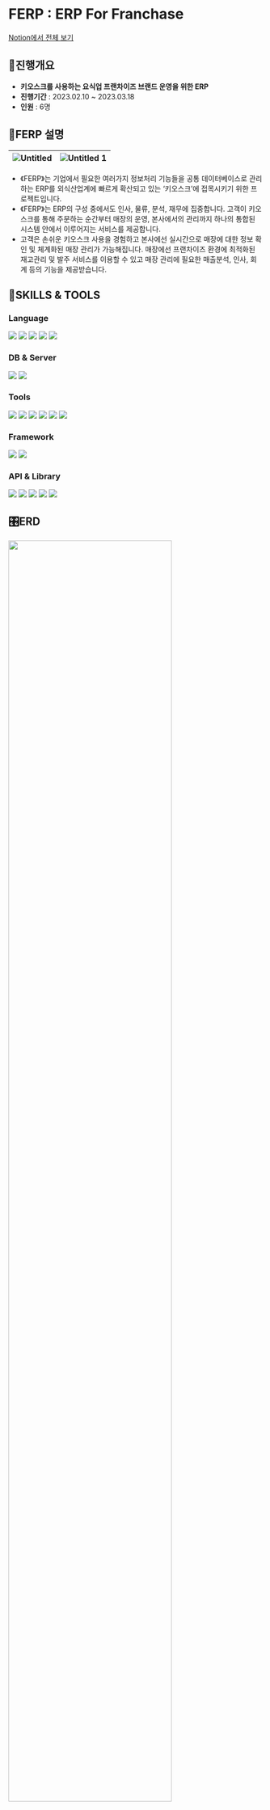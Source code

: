 # FERP : ERP For Franchase

[Notion에서 전체 보기](https://cerulean-plastic-e02.notion.site/FERP-ERP-For-Franchase-9653790bad9d4cf5bc9cff2f7c90de5d)

## 📢진행개요

- **키오스크를 사용하는 요식업 프랜차이즈 브랜드 운영을 위한 ERP**
- **진행기간** : 2023.02.10 ~ 2023.03.18
- **인원** : 6명

## 📠FERP 설명

|![Untitled](https://user-images.githubusercontent.com/112458754/232328673-902d1980-beab-42d7-9f02-767387700ede.png)|![Untitled 1](https://user-images.githubusercontent.com/112458754/232328603-46f9e991-0aef-487a-9f21-f85f3915771b.png)|
|---|---|


- 《FERP》는 기업에서 필요한 여러가지 정보처리 기능들을 공통 데이터베이스로 관리하는 ERP를 외식산업계에 빠르게 확산되고 있는 ‘키오스크’에 접목시키기 위한 프로젝트입니다.
- 《FERP》는 ERP의 구성 중에서도 인사, 물류, 분석, 재무에 집중합니다. 고객이 키오스크를 통해 주문하는 순간부터 매장의 운영, 본사에서의 관리까지 하나의 통합된 시스템 안에서 이루어지는 서비스를 제공합니다. 
- 고객은 손쉬운 키오스크 사용을 경험하고 본사에선 실시간으로 매장에 대한 정보 확인 및 체계화된 매장 관리가 가능해집니다. 매장에선 프랜차이즈 환경에 최적화된 재고관리 및 발주 서비스를 이용할 수 있고 매장 관리에 필요한 매출분석, 인사, 회계 등의 기능을 제공받습니다.

## 🔧SKILLS & TOOLS

### Language

<img src="https://img.shields.io/badge/java 15.0-007396?style=for-the-badge&logo=java&logoColor=white"> <img src="https://img.shields.io/badge/JSP 2.3-000000?style=for-the-badge&logo=java&logoColor=white"> <img src="https://img.shields.io/badge/HTML 5-E34F26?style=for-the-badge&logo=html5&logoColor=white"> <img src="https://img.shields.io/badge/css3-1572B6?style=for-the-badge&logo=css3&logoColor=white"> <img src="https://img.shields.io/badge/JavaScript 1.7-F7DF1E?style=for-the-badge&logo=javascript&logoColor=white">

### DB & Server 
<img src="https://img.shields.io/badge/oracle 11g-F80000?style=for-the-badge&logo=Oracle&logoColor=white"> <img src="https://img.shields.io/badge/-   APACHETOMCAT 9.0-F8DC75?style=for-the-badge&logo=apachetomcat&logoColor=white">

### Tools 

<img  src="https://img.shields.io/badge/eclipse ide-2C2255?style=for-the-badge&logo=eclipseide&logoColor=white"> <img  src="https://img.shields.io/badge/DBEAVER 23.0.0-97816F?style=for-the-badge&logo=&logoColor=white"> <img  src="https://img.shields.io/badge/github-181717?style=for-the-badge&logo=github&logoColor=white"> <img  src="https://img.shields.io/badge/git-F05032?style=for-the-badge&logo=git&logoColor=white"> <img  src="https://img.shields.io/badge/ERD Cloud-3D3F77?style=for-the-badge&logo=&logoColor=white"> <img  src="https://img.shields.io/badge/notion-000000?style=for-the-badge&logo=notion&logoColor=white">

### Framework

<img src="https://img.shields.io/badge/spring-6DB33F?style=for-the-badge&logo=spring&logoColor=white"> <img src="https://img.shields.io/badge/myBatis-4D3E3F?style=for-the-badge&logo=&logoColor=white">

### API & Library 

<img  src="https://img.shields.io/badge/AJAX-518ABC?style=for-the-badge&logo=&logoColor=white"> <img  src="https://img.shields.io/badge/Fetch-F5C342?style=for-the-badge&logo=&logoColor=white"> <img  src="https://img.shields.io/badge/Full Calendar-212329?style=for-the-badge&logo=&logoColor=white"> <img  src="https://img.shields.io/badge/jquery 3.6.0-0769AD?style=for-the-badge&logo=jquery&logoColor=white"> <img  src="https://img.shields.io/badge/chart.js-FF6384?style=for-the-badge&logo=chart.js&logoColor=white"> 

## 🎛️ERD
<img src="https://user-images.githubusercontent.com/112458754/232328712-dcbd35e2-0924-4a1a-bf70-c4a284b1eca7.png" width="80%">



# 주요기능

## 🏡DASHBOARD
<table>
<tr><td width="50%">
<img src="https://cerulean-plastic-e02.notion.site/image/https%3A%2F%2Fs3-us-west-2.amazonaws.com%2Fsecure.notion-static.com%2Fb2656737-8670-479d-bc5b-e840b445ee73%2FUntitled.png?id=5b921025-fb73-4348-8c28-db23a272b215&table=block&spaceId=5f95482e-bab9-40f2-9c09-3914e2c1cca0&width=1420&userId=&cache=v2"></td><td>
<img src="https://cerulean-plastic-e02.notion.site/image/https%3A%2F%2Fs3-us-west-2.amazonaws.com%2Fsecure.notion-static.com%2Fd2e67389-7e6d-4974-84ed-4c53919c4cb0%2FUntitled.png?id=091f42f3-6cfc-4a6d-b2de-9cadd9cc6441&table=block&spaceId=5f95482e-bab9-40f2-9c09-3914e2c1cca0&width=580&userId=&cache=v2"></td></tr>
</table>

- 로그인 후 Dashboard에서 중요정보 확인
- 필수공지 팝업
- 영업 시간, 공지·문의, 채팅, 매출 통계 조회, 판매 메뉴 등

## 🤖키오스크
<table>
<tr><td width="50%">
<img src="https://cerulean-plastic-e02.notion.site/image/https%3A%2F%2Fs3-us-west-2.amazonaws.com%2Fsecure.notion-static.com%2Fc58052d5-d288-4a79-96e4-ae52c4eb1b3f%2F%25E1%2584%2589%25E1%2585%25B3%25E1%2584%258F%25E1%2585%25B3%25E1%2584%2585%25E1%2585%25B5%25E1%2586%25AB%25E1%2584%2589%25E1%2585%25A3%25E1%2586%25BA_2023-04-14_%25E1%2584%258B%25E1%2585%25A9%25E1%2584%2592%25E1%2585%25AE_2.52.50.png?id=ffde7818-1893-48f0-a90e-b351b6d1127f&table=block&spaceId=5f95482e-bab9-40f2-9c09-3914e2c1cca0&width=1370&userId=&cache=v2"></td><td>
<img src="https://cerulean-plastic-e02.notion.site/image/https%3A%2F%2Fs3-us-west-2.amazonaws.com%2Fsecure.notion-static.com%2F5778c6f5-f8ef-47ab-8afc-4c7849561f66%2F%25E1%2584%2589%25E1%2585%25B3%25E1%2584%258F%25E1%2585%25B3%25E1%2584%2585%25E1%2585%25B5%25E1%2586%25AB%25E1%2584%2589%25E1%2585%25A3%25E1%2586%25BA_2023-04-14_%25E1%2584%258B%25E1%2585%25A9%25E1%2584%2592%25E1%2585%25AE_2.53.27.png?id=15b106d1-3ea2-438b-a56d-7779d5c5bbe7&table=block&spaceId=5f95482e-bab9-40f2-9c09-3914e2c1cca0&width=1370&userId=&cache=v2"></td></tr>
</table>
- 매장에서 판매할 메뉴 선택
- 고객이 키오스크로 메뉴 선택 및 결제
- 주문서 화면과 호출화면

## 💰재무관리
<table>
<tr><td width="50%">
<img src="https://user-images.githubusercontent.com/112458754/232982190-21086a2d-0d54-4220-9286-a1c45de3631a.png"></td><td>
<img src="https://user-images.githubusercontent.com/112458754/232982265-f7ce2f01-06be-4439-8de0-b05f50005eff.png"></td></tr>
</table>
- 회계 계정 추가 및 사용상태 변경
- 전표 수동입력·수정·삭제
- 매출발생, 발주 정산 등의 거래 발생시 자동으로 전표 입력
- 거래내역 날짜별·계정별 조회

## 🚚물류관리
<table>
<tr><td width="50%">
<img src="https://user-images.githubusercontent.com/112458754/232982308-5f64d09f-f488-495d-8054-bf2d5e96d9e2.png"></td><td>
<img src="https://user-images.githubusercontent.com/112458754/232982367-07e6cbd2-37a8-4c24-b704-58e3130386c7.png"></td></tr>
<tr><td>
<img src="https://user-images.githubusercontent.com/112458754/232982503-505053af-e78c-4695-977f-a7085807f494.png">
</td><td>
<img src="https://user-images.githubusercontent.com/112458754/232982561-62d08234-b823-4fb7-bc49-f53f63709594.png">
</td></tr>
</table>
- 물류 재고 확인 및 관리
- 연도별, 월별, 카테고리로 발주 내역 조회
- 발주 신청 관리
- 배송 불량 신청 및 관리

## 👷인사관리
<table>
<tr><td width="50%">
<img src="https://user-images.githubusercontent.com/112458754/232982698-adc9f433-5c87-40c1-84e2-b5bedf6528d5.png"></td><td>
<img src="https://user-images.githubusercontent.com/112458754/232982702-849c8a1e-3ed4-4307-b639-24be156f1845.png"></td></tr>
<tr><td width="50%">
<img src="https://user-images.githubusercontent.com/112458754/232982705-1c4ecb46-37d1-4788-bd2d-14f76b7bcdd6.png"></td><td>
<img src="https://user-images.githubusercontent.com/112458754/232982688-e49e6438-d8b6-4fd5-b6b2-cbdffd0d5a9a.png"></td></tr>
</table>
- 직원 출·퇴근 시간 등록
- 직원 정보 조회 및 등록·수정·삭제 기능과 직원 서류 업로드 기능
- 직원 월별 급여액 조회
- 직원 스케줄 조회 및 등록

## 📋가맹점 관리
<table>
<tr><td width="50%">
<img src="https://user-images.githubusercontent.com/112458754/232983002-522492d2-5277-43b6-9f3a-96961be3d30d.png"></td><td>
<img src="https://user-images.githubusercontent.com/112458754/232982997-d2c5b367-e3ed-4404-8073-9523a3776fe1.png"></td></tr>
</table>
- 신규 가맹점 등록, 수정, 비활성화
- 가맹점 별 담당 본사 직원 배정
- 가맹점 정보 수정, 비활성화
- 매장의 정보와 매출, 오픈 시간, 위생 점검 결과 조회
- 위생 점검 표 항목 등록 또는 활성화, 비활성화
- 본사 직원의 담당 가맹점 QA 결과 등록 및 이전 결과 조회
